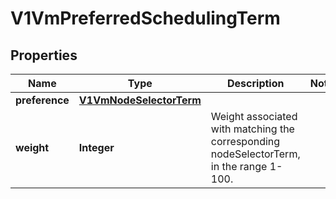 # V1VmPreferredSchedulingTerm

## Properties
Name | Type | Description | Notes
------------ | ------------- | ------------- | -------------
**preference** | [**V1VmNodeSelectorTerm**](V1VmNodeSelectorTerm.md) |  | 
**weight** | **Integer** | Weight associated with matching the corresponding nodeSelectorTerm, in the range 1-100. | 
